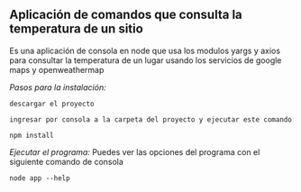 ## Aplicación de comandos que consulta la temperatura de un sitio

Es una aplicación de consola en node que usa los modulos yargs y axios para consultar la temperatura de un lugar usando los servicios de google maps y openweathermap

*Pasos para la instalación:*

    descargar el proyecto

    ingresar por consola a la carpeta del proyecto y ejecutar este comando

```
npm install 
```
*Ejecutar el programa:* Puedes ver las opciones del programa con el siguiente comando de consola

```
node app --help
```